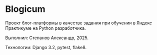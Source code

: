 # Blogicum
Проект блог-платформы в качестве задания при обучении в Яндекс Практикуме на Python разработчика. 

Выполнил: Степанов Александр, 2025. 

Технологии: Django 3.2, pytest, flake8.
